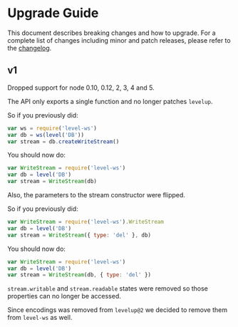 # Upgrade Guide

This document describes breaking changes and how to upgrade. For a complete list of changes including minor and patch releases, please refer to the [changelog](CHANGELOG.md).

## v1

Dropped support for node 0.10, 0.12, 2, 3, 4 and 5.

The API only exports a single function and no longer patches `levelup`.

So if you previously did:

```js
var ws = require('level-ws')
var db = ws(level('DB'))
var stream = db.createWriteStream()
```

You should now do:

```js
var WriteStream = require('level-ws')
var db = level('DB')
var stream = WriteStream(db)
```

Also, the parameters to the stream constructor were flipped.

So if you previously did:

```js
var WriteStream = require('level-ws').WriteStream
var db = level('DB')
var stream = WriteStream({ type: 'del' }, db)
```

You should now do:

```js
var WriteStream = require('level-ws')
var db = level('DB')
var stream = WriteStream(db, { type: 'del' })
```

`stream.writable` and `stream.readable` states were removed so those properties can no longer be accessed.

Since encodings was removed from `levelup@2` we decided to remove them from `level-ws` as well.
